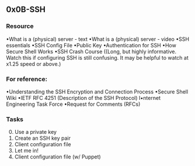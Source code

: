 ## 0x0B-SSH

### Resource
•What is a (physical) server - text
•What is a (physical) server - video
•SSH essentials
•SSH Config File
•Public Key •Authentication for SSH
•How Secure Shell Works
•SSH Crash Course ((Long, but highly informative. Watch this if configuring SSH is still confusing. It may be helpful to watch at x1.25 speed or above.)

### For reference:
•Understanding the SSH Encryption and Connection Process
•Secure Shell Wiki
•IETF RFC 4251 (Description of the SSH Protocol)
I•nternet Engineering Task Force
•Request for Comments (RFCs)

### Tasks
0. Use a private key
1. Create an SSH key pair
2. Client configuration file
3. Let me in!
4. Client configuration file (w/ Puppet)
